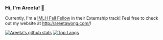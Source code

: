 ### Hi, I'm Areeta! 🤩

Currently, I'm a [!MLH Fall Fellow](https://fellowship.mlh.io/) in their Externship track! Feel free to check out my website at http://areetawong.com/!

[![Areeta's github stats](https://github-readme-stats.vercel.app/api?username=areetaw&hide=stars&show_icons=true&count_private=true&title_color=898cae&icon_color=898cae)](https://github.com/anuraghazra/github-readme-stats)
[![Top Langs](https://github-readme-stats.vercel.app/api/top-langs/?username=areetaw&layout=compact&title_color=898cae)](https://github.com/anuraghazra/github-readme-stats)
